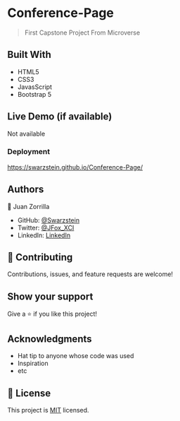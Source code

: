 # Conference-Page

> First Capstone Project From Microverse

## Built With

- HTML5
- CSS3
- JavasScript
- Bootstrap 5

## Live Demo (if available)

Not available

### Deployment

https://swarzstein.github.io/Conference-Page/


## Authors

👤 Juan Zorrilla

- GitHub: [@Swarzstein](https://github.com/Swarzstein)
- Twitter: [@JFox_XCI](https://twitter.com/JFox_XCI)
- LinkedIn: [LinkedIn](https://www.linkedin.com/in/juan-a-zorrilla/)


## 🤝 Contributing

Contributions, issues, and feature requests are welcome!

## Show your support

Give a ⭐️ if you like this project!

## Acknowledgments

- Hat tip to anyone whose code was used
- Inspiration
- etc

## 📝 License

This project is [MIT](./LICENSE) licensed.
